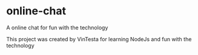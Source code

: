 # online-chat
A online chat for fun with the  technology

This project was created by VinTesta for learning NodeJs and fun with the technology 
